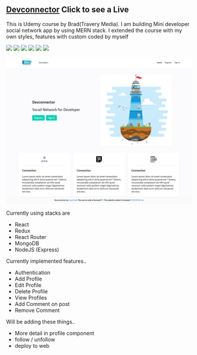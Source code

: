 ## [Devconnector](https://mern-stack-devconnector.herokuapp.com/) Click to see a Live

This is Udemy course by Brad(Travery Media).
I am building Mini developer social network app by using MERN stack.
I extended the course with my own styles, features with custom coded by myself
<p>
  <img src="https://res.cloudinary.com/yeondam88/image/upload/v1537633710/react-original.svg" width="50" />
  <img src="https://res.cloudinary.com/yeondam88/image/upload/v1537633860/css3-original.svg" width="50" />
  <img src="https://res.cloudinary.com/yeondam88/image/upload/v1537633793/nodejs-original.svg" width="50" />
  <img src="https://res.cloudinary.com/yeondam88/image/upload/v1537633735/express-original.svg" width="50" />
  <img src="https://res.cloudinary.com/yeondam88/image/upload/v1537633803/mongodb-original-wordmark.svg" width="50" />
  <img src="https://res.cloudinary.com/yeondam88/image/upload/v1537633699/heroku-original.svg" width="50" />
</p>

<p>
  <img src="devconnector.png" />
</p>

Currently using stacks are 
- React
- Redux
- React Router
- MongoDB
- NodeJS (Express)

Currently implemented features..
- Authentication
- Add Profile
- Edit Profile
- Delete Profile
- View Profiles
- Add Comment on post
- Remove Comment

Will be adding these things..
- More detail in profile component
- follow / unfollow
- deploy to web
